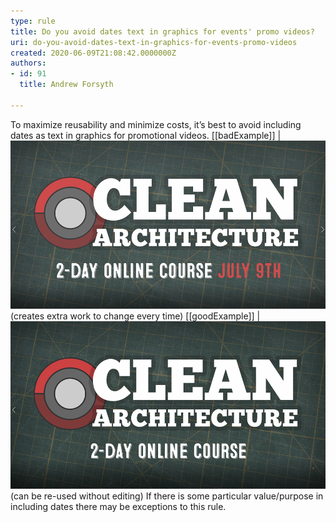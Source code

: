 ```yaml
---
type: rule
title: Do you avoid dates text in graphics for events' promo videos?
uri: do-you-avoid-dates-text-in-graphics-for-events-promo-videos
created: 2020-06-09T21:08:42.0000000Z
authors:
- id: 91
  title: Andrew Forsyth

---
```


To maximize reusability and minimize costs, it’s best to avoid including dates as text in graphics for promotional videos.​​
 ​
[[badExample]]
| ![ dates shown as text in graphics ](events-dates-bad.png)
(creates extra work to change every time)
[[goodExample]]
| ![no dates shown as text in graphics ](events-dates-good.png)
(can be re-used without editing)​ 
If there is some particular value/purpose in including dates there may be exceptions to this rule.
